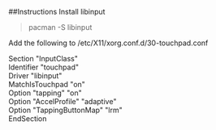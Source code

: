 ##Instructions
Install libinput
> pacman -S libinput

Add the following to /etc/X11/xorg.conf.d/30-touchpad.conf


Section "InputClass"  
    Identifier "touchpad"  
   	    Driver "libinput"  
    MatchIsTouchpad "on"  
    Option "tapping" "on"  
    Option "AccelProfile" "adaptive"  
    Option "TappingButtonMap" "lrm"  
EndSection  
